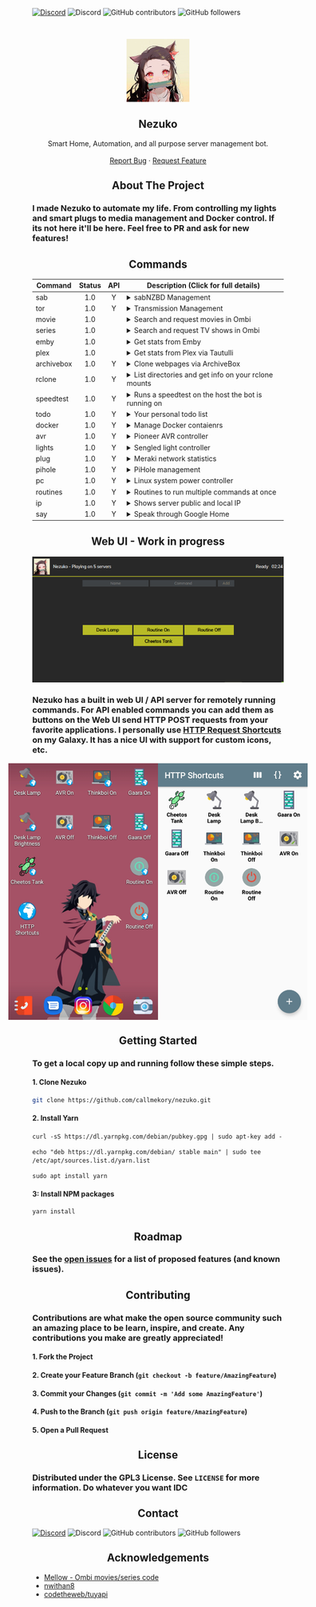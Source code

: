 [![Discord](https://img.shields.io/badge/Discord-Invite-7289DA.svg?style=for-the-badge&logo=appveyor)](https://discord.gg/xhnkTUH) ![Discord](https://img.shields.io/discord/302306803880820736?style=for-the-badge) ![GitHub contributors](https://img.shields.io/github/contributors/callmekory/nezuko?style=for-the-badge) ![GitHub followers](https://img.shields.io/github/followers/callmekory?style=for-the-badge)

<!-- PROJECT LOGO -->
<br />
<p align="center">
  <a href="https://github.com/callmekory/nezuko">
    <img src="data/images/logo.png" alt="Logo" width="126" height="126">
  </a>

**<h2 align="center">Nezuko</h2>**

  <p align="center">
    Smart Home, Automation, and all purpose server management bot.
    <br />
    <br />
    <a href="https://github.com/callmekory/nezuko/issues">Report Bug</a>
    ·
    <a href="https://github.com/callmekory/nezuko/issues">Request Feature</a>
  </p>
</p>

<!-- ABOUT THE PROJECT -->

<h2 align="center"><b>About The Project</b></h2>

### I made Nezuko to automate my life. From controlling my lights and smart plugs to media management and Docker control. If its not here it'll be here. Feel free to PR and ask for new features!

<!-- COMMANDS -->

<h2 align="center"><b>Commands</b></h2>

| Command    | Status | API | Description (Click for full details)                                                                                                                                                                                                                                                                                                                                                                                                                          |
| ---------- | :----: | :-: | ------------------------------------------------------------------------------------------------------------------------------------------------------------------------------------------------------------------------------------------------------------------------------------------------------------------------------------------------------------------------------------------------------------------------------------------------------------- |
| sab        |  1.0   |  Y  | <details><summary>sabNZBD Management</summary><p>Commands:<p><ul><li><b>list</b> - List all downloads in queue</li><li><b>add</b> - Add NZB's via link</li></ul></details>                                                                                                                                                                                                                                                                                    |
| tor        |  1.0   |  Y  | <details><summary>Transmission Management</summary><p>Commands:<p><ul><li><b>list</b> - List all downloads in queue</li><li><b>add [magnet link]</b> - Add Torrent via link</li></ul></details>                                                                                                                                                                                                                                                               |
| movie      |  1.0   |     | <details><summary>Search and request movies in Ombi</summary><p>Commands:<p><ul><li><b>[movie name]</b> - Movie to search for</li></ul></details>                                                                                                                                                                                                                                                                                                             |
| series     |  1.0   |     | <details><summary>Search and request TV shows in Ombi</summary><p>Commands:<p><ul><li><b>[series name]</b> - Series to search for</li></ul></details>                                                                                                                                                                                                                                                                                                         |
| emby       |  1.0   |     | <details><summary>Get stats from Emby</summary><p>Commands:<p><ul><li><b>stats</b> - Media library stats</li><li><b>recent [movies/series/music]</b> - View recent media and get links to watch</li><li><b>streams</b> - View who and whats currently streaming</li></ul></details>                                                                                                                                                                           |
| plex       |  1.0   |     | <details><summary>Get stats from Plex via Tautulli</summary><p>Commands:<p><ul><li><b>stats</b> - Media library stats</li><li><b>recent [movies/series/music]</b> - View recent media and get links to watch</li><li><b>streams</b> - View who and whats currently streaming</li></ul></details>                                                                                                                                                              |
| archivebox |  1.0   |  Y  | <details><summary>Clone webpages via ArchiveBox</summary><p>Commands:<p><ul><li><b>[url]</b> - Url to add</li></ul></details>                                                                                                                                                                                                                                                                                                                                 |
| rclone     |  1.0   |  Y  | <details><summary>List directories and get info on your rclone mounts</summary><p>Commands:<p><ul><li><b>ls [/some/rclone/dir]</b> - List files in a dir and navigate in pages</li><li><b>size[/some/rclone/dir]</b> - Get the size of a dir on rclone</li></ul></details>                                                                                                                                                                                    |
| speedtest  |  1.0   |  Y  | <details><summary>Runs a speedtest on the host the bot is running on</summary></details>                                                                                                                                                                                                                                                                                                                                                                      |
| todo       |  1.0   |  Y  | <details><summary>Your personal todo list</summary><p>Commands:<p><ul><li><b>list</b> - List all todos</li><li><b>add [take out trash]</b> - Add a todo</li><li><b>remove [1]</b> - Remove a todo</li></ul></details>                                                                                                                                                                                                                                         |
| docker     |  1.0   |  Y  | <details><summary>Manage Docker contaienrs</summary><p>Commands:<p><ul><li><b>list running/paused/exited/etc</b> - List containers</li><li><b>stop/start/restart/etc [CONTAINER]</b> - Manage container states</li></ul></details>                                                                                                                                                                                                                            |
| avr        |  1.0   |  Y  | <details><summary>Pioneer AVR controller</summary><p>Commands:<p><ul><li><b>on/off</b> - Power on/off</li><li><b>vol</b> - Show current volume</li><li><b>vol [0-100]</b> - Set AVR volume</li></ul></details>                                                                                                                                                                                                                                                |
| lights     |  1.0   |  Y  | <details><summary>Sengled light controller</summary><p>Commands:<p><ul><li><b>list</b> - List all lights</li><li><b>[light name]</b> - Toggle light on/off</li><li><b>[light name] 0-100</b> - Set light brightness</li></ul></details>                                                                                                                                                                                                                       |
| plug       |  1.0   |  Y  | <details><summary>Meraki network statistics</summary><p>Commands:<p><ul><li><b>list</b> - List all devices on network</li></ul></details>                                                                                                                                                                                                                                                                                                                     |
| pihole     |  1.0   |  Y  | <details><summary>PiHole management</summary><p>Commands:<p><ul><li><b>stats</b> - List usage statistics</li><li><b>on/off</b> - Enable/disable DNS filtering</li></ul></details>                                                                                                                                                                                                                                                                             |
| pc         |  1.0   |  Y  | <details><summary>Linux system power controller</summary><p>Commands:<p><ul><li><b>on/off/restart</b> - State to set system</li></ul><p>Requires addon in core/addons/powerserver to be running on the system you want to control.</p></details>                                                                                                                                                                                                              |
| routines   |  1.0   |  Y  | <details><summary>Routines to run multiple commands at once</summary><p>Commands:<p><ul><li><b>add [routine name][command]</b> - Add a command to a routine</li><li><b>remove [routine name][command # from list command]</b> - Remove a command from routine</li><li><b>disable/enable [routine name][command # from list command]</b> - Enable/disable a command in a routine</li><li><b>list</b> - List all your routines and commands</li></ul></details> |
| ip         |  1.0   |  Y  | <details><summary>Shows server public and local IP</summary></details>                                                                                                                                                                                                                                                                                                                                                                                        |
| say        |  1.0   |  Y  | <details><summary>Speak through Google Home</summary><p>Commands:<p><ul><li><b>say [waddup my dude]</b> - Text to be spoken</li></ul></details>                                                                                                                                                                                                                                                                                                               |

<!-- Web UI -->

<h2 align="center"><b>Web UI - Work in progress</b></h2>

<center>

![alt text](/data/images/webui.png 'Logo Title Text 1')

</center>

### Nezuko has a built in web UI / API server for remotely running commands. For API enabled commands you can add them as buttons on the Web UI send HTTP POST requests from your favorite applications. I personally use [HTTP Request Shortcuts](https://github.com/Waboodoo/HTTP-Shortcuts) on my Galaxy. It has a nice UI with support for custom icons, etc.

<div style="display: flex; justify-content: center">
<img src="data/images/app1.png"
     alt="Markdown Monster icon"
     style="width: 300px" />
<img src="data/images/app2.png"
     alt="Markdown Monster icon"
     style="width: 300px" />
</div>
<!-- GETTING STARTED -->
<h2 align="center"><b>Getting Started</b></h2>

### To get a local copy up and running follow these simple steps.

#### 1. Clone Nezuko

```sh
git clone https://github.com/callmekory/nezuko.git
```

#### 2. Install Yarn

`curl -sS https://dl.yarnpkg.com/debian/pubkey.gpg | sudo apt-key add -`

`echo "deb https://dl.yarnpkg.com/debian/ stable main" | sudo tee /etc/apt/sources.list.d/yarn.list`

`sudo apt install yarn`

#### 3: Install NPM packages

```sh
yarn install
```

<h2 align="center"><b>Roadmap</b></h2>

### See the [open issues](https://github.com/callmekory/nezuko/issues) for a list of proposed features (and known issues).

<!-- CONTRIBUTING -->

<h2 align="center"><b>Contributing</b></h2>

### Contributions are what make the open source community such an amazing place to be learn, inspire, and create. Any contributions you make are **greatly appreciated**!

#### 1. Fork the Project

#### 2. Create your Feature Branch (`git checkout -b feature/AmazingFeature`)

#### 3. Commit your Changes (`git commit -m 'Add some AmazingFeature'`)

#### 4. Push to the Branch (`git push origin feature/AmazingFeature`)

#### 5. Open a Pull Request

<!-- LICENSE -->

<h2 align="center"><b>License</b></h2>

### Distributed under the GPL3 License. See `LICENSE` for more information. Do whatever you want IDC

<!-- CONTACT -->

<h2 align="center"><b>Contact</b></h2>

[![Discord](https://img.shields.io/badge/Discord-Invite-7289DA.svg?style=for-the-badge&logo=appveyor)](https://discord.gg/xhnkTUH) ![Discord](https://img.shields.io/discord/302306803880820736?style=for-the-badge) ![GitHub contributors](https://img.shields.io/github/contributors/callmekory/nezuko?style=for-the-badge) ![GitHub followers](https://img.shields.io/github/followers/callmekory?style=for-the-badge)

<!-- ACKNOWLEDGEMENTS -->

<h2 align="center"><b>Acknowledgements</b></h2>

- [Mellow - Ombi movies/series code](https://github.com/v0idp/Mellow)
- [nwithan8](https://github.com/nwithan8)
- [codetheweb/tuyapi](https://github.com/codetheweb/tuyapi)

<!-- MARKDOWN LINKS & IMAGES -->
